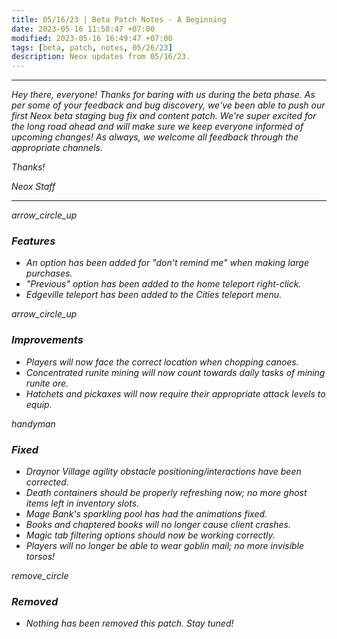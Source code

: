 ```yaml
---
title: 05/16/23 | Beta Patch Notes - A Beginning
date: 2023-05-16 11:58:47 +07:00
modified: 2023-05-16 16:49:47 +07:00
tags: [beta, patch, notes, 05/26/23]
description: Neox updates from 05/16/23.
---
```


***
<em>Hey there, everyone! Thanks for baring with us during the beta phase. As per some of your feedback and bug discovery, we've been able to push our first Neox beta staging bug fix and content patch. We're super excited for the long road ahead and will make sure we keep everyone informed of upcoming changes! As always, we welcome all feedback through the appropriate channels.

<em>Thanks!

<em>Neox Staff<br>

***

<div class="spacer-large"></div>
<div class="changes-body">
    <div class="changes-body changes-row features">
        <div class="changes-row-header">
            <span class="icon">
                <span class="material-symbols-outlined">arrow_circle_up</span>
            </span>
            <h3>Features</h3>
        </div>
    </div>
</div>
<div class="spacer-small"></div>

- An option has been added for "don't remind me" when making large purchases.
- "Previous" option has been added to the home teleport right-click.
- Edgeville teleport has been added to the Cities teleport menu.

<div class="spacer-medium"></div>
<div class="changes-body">
    <div class="changes-body changes-row improvements">
        <div class="changes-row-header">
            <span class="icon">
                <span class="material-symbols-outlined">arrow_circle_up</span>
            </span>
            <h3>Improvements</h3>
        </div>
    </div>
</div>
<div class="spacer-small"></div>

- Players will now face the correct location when chopping canoes.
- Concentrated runite mining will now count towards daily tasks of mining runite ore.
- Hatchets and pickaxes will now require their appropriate attack levels to equip.

<div class="spacer-medium"></div>
<div class="changes-body">
    <div class="changes-body changes-row fixed">
        <div class="changes-row-header">
            <span class="icon">
                <span class="material-symbols-outlined">handyman</span>
            </span>
            <h3>Fixed</h3>
        </div>
    </div>
</div>
<div class="spacer-small"></div>

- Draynor Village agility obstacle positioning/interactions have been corrected.
-  Death containers should be properly refreshing now; no more ghost items left in inventory slots.
-  Mage Bank's sparkling pool has had the animations fixed.
-  Books and chaptered books will no longer cause client crashes.
-  Magic tab filtering options should now be working correctly.
-  Players will no longer be able to wear goblin mail; no more invisible torsos!

<div class="spacer-medium"></div>
<div class="changes-body">
    <div class="changes-body changes-row removed">
        <div class="changes-row-header">
            <span class="icon">
                <span class="material-symbols-outlined">remove_circle</span>
            </span>
            <h3>Removed</h3>
        </div>
    </div>
</div>
<div class="spacer-small"></div>

- Nothing has been removed this patch. Stay tuned!

<div class="spacer-medium"></div>
<br><br>



